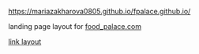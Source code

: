 https://mariazakharova0805.github.io/fpalace.github.io/

landing page layout for [food_palace.com](https://mariazakharova0805.github.io/fpalace.github.io/) 

[link layout](https://www.figma.com/file/ocD8AT1YFFuseqFTgJlNDY/fpalace-landing?node-id=0%3A1&t=xTLeav9ZhpRsJI5i-0)
